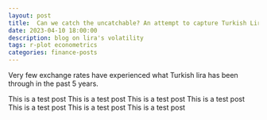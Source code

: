 ```yaml
---
layout: post
title:  Can we catch the uncatchable? An attempt to capture Turkish Lira's hypervolatility! 
date: 2023-04-10 18:00:00
description: blog on lira's volatility
tags: r-plot econometrics
categories: finance-posts
---
```


Very few exchange rates have experienced what Turkish lira has been through in the past 5 years. 

This is a test post
This is a test post
This is a test post
This is a test post
This is a test post
This is a test post
This is a test post
